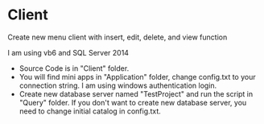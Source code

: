 # Client
Create new menu client with insert, edit, delete, and view function

I am using vb6 and SQL Server 2014

- Source Code is in "Client" folder.
- You will find mini apps in "Application" folder, change config.txt to your connection string. I am using windows authentication login.
- Create new database server named "TestProject" and run the script in "Query" folder. If you don't want to create new database server, you need to change initial catalog in config.txt.
